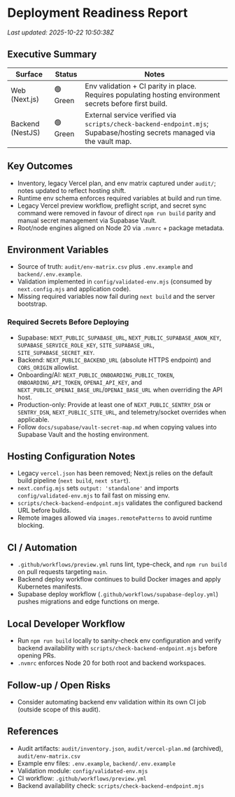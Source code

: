 # Deployment Readiness Report

_Last updated: 2025-10-22 10:50:38Z_

## Executive Summary
| Surface | Status | Notes |
| --- | --- | --- |
| Web (Next.js) | 🟢 Green | Env validation + CI parity in place. Requires populating hosting environment secrets before first build. |
| Backend (NestJS) | 🟢 Green | External service verified via `scripts/check-backend-endpoint.mjs`; Supabase/hosting secrets managed via the vault map. |

## Key Outcomes
- Inventory, legacy Vercel plan, and env matrix captured under `audit/`; notes updated to reflect hosting shift.
- Runtime env schema enforces required variables at build and run time.
- Legacy Vercel preview workflow, preflight script, and secret sync command were removed in favour of direct `npm run build` parity and manual secret management via Supabase Vault.
- Root/node engines aligned on Node 20 via `.nvmrc` + package metadata.

## Environment Variables
- Source of truth: `audit/env-matrix.csv` plus `.env.example` and `backend/.env.example`.
- Validation implemented in `config/validated-env.mjs` (consumed by `next.config.mjs` and application code).
- Missing required variables now fail during `next build` and the server bootstrap.

### Required Secrets Before Deploying
- Supabase: `NEXT_PUBLIC_SUPABASE_URL`, `NEXT_PUBLIC_SUPABASE_ANON_KEY`, `SUPABASE_SERVICE_ROLE_KEY`, `SITE_SUPABASE_URL`, `SITE_SUPABASE_SECRET_KEY`.
- Backend: `NEXT_PUBLIC_BACKEND_URL` (absolute HTTPS endpoint) and `CORS_ORIGIN` allowlist.
- Onboarding/AI: `NEXT_PUBLIC_ONBOARDING_PUBLIC_TOKEN`, `ONBOARDING_API_TOKEN`, `OPENAI_API_KEY`, and `NEXT_PUBLIC_OPENAI_BASE_URL`/`OPENAI_BASE_URL` when overriding the API host.
- Production-only: Provide at least one of `NEXT_PUBLIC_SENTRY_DSN` or `SENTRY_DSN`, `NEXT_PUBLIC_SITE_URL`, and telemetry/socket overrides when applicable.
- Follow `docs/supabase/vault-secret-map.md` when copying values into Supabase Vault and the hosting environment.

## Hosting Configuration Notes
- Legacy `vercel.json` has been removed; Next.js relies on the default build pipeline (`next build`, `next start`).
- `next.config.mjs` sets `output: 'standalone'` and imports `config/validated-env.mjs` to fail fast on missing env.
- `scripts/check-backend-endpoint.mjs` validates the configured backend URL before builds.
- Remote images allowed via `images.remotePatterns` to avoid runtime blocking.

## CI / Automation
- `.github/workflows/preview.yml` runs lint, type-check, and `npm run build` on pull requests targeting `main`.
- Backend deploy workflow continues to build Docker images and apply Kubernetes manifests.
- Supabase deploy workflow (`.github/workflows/supabase-deploy.yml`) pushes migrations and edge functions on merge.

## Local Developer Workflow
- Run `npm run build` locally to sanity-check env configuration and verify backend availability with `scripts/check-backend-endpoint.mjs` before opening PRs.
- `.nvmrc` enforces Node 20 for both root and backend workspaces.

## Follow-up / Open Risks
- Consider automating backend env validation within its own CI job (outside scope of this audit).

## References
- Audit artifacts: `audit/inventory.json`, `audit/vercel-plan.md` (archived), `audit/env-matrix.csv`
- Example env files: `.env.example`, `backend/.env.example`
- Validation module: `config/validated-env.mjs`
- CI workflow: `.github/workflows/preview.yml`
- Backend availability check: `scripts/check-backend-endpoint.mjs`
